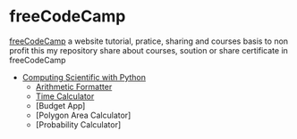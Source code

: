 # freeCodeCamp 
[freeCodeCamp](https://www.freecodecamp.org/learn/) a website tutorial, pratice, sharing and courses basis to non profit
this my repository share about courses, soution or share certificate in freeCodeCamp

- [Computing Scientific with Python](https://github.com/jefrifrans/freecodecamp/tree/master/Scientific%20computing)
  - <a href="https://github.com/jefrifrans/freecodecamp/tree/master/Scientific%20computing/aritmatic_arranger">Arithmetic Formatter<a>
  - <a href="https://github.com/jefrifrans/freecodecamp/tree/master/Scientific%20computing/time_calculator">Time Calculator</a>
  - [Budget App]
  - [Polygon Area Calculator]
  - [Probability Calculator]
